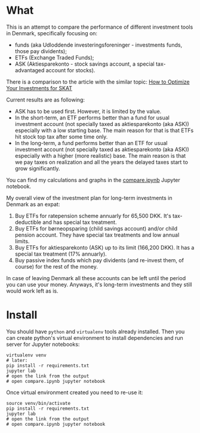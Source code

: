# What

This is an attempt to compare the performance of different investment tools in Denmark, specifically focusing on:
* funds (aka Udloddende investeringsforeninger - investments funds, those pay dividents);
* ETFs (Exchange Traded Funds);
* ASK (Aktiesparekonto - stock savings account, a special tax-advantaged account for stocks).

There is a comparison to the article with the similar topic: [How to Optimize Your Investments for SKAT](https://fesasdelli.medium.com/how-to-optimize-your-investments-for-skat-7ea0841900c9)

Current results are as following:

* ASK has to be used first. However, it is limited by the value.
* In the short-term, an ETF performs better than a fund for usual investment account (not specially taxed as aktiesparekonto (aka ASK)) especially with a low starting base. The main reason for that is that ETFs hit stock top tax after some time only.
* In the long-term, a fund performs better than an ETF for usual investment account (not specially taxed as aktiesparekonto (aka ASK)) especially with a higher (more realistic) base. The main reason is that we pay taxes on realization and all the years the delayed taxes start to grow significantly.

You can find my calculations and graphs in the [compare.ipynb](./compare.ipynb) Jupyter notebook.

My overall view of the investment plan for long-term investments in Denmark as an expat:

1. Buy ETFs for ratepension scheme annuarly for 65,500 DKK. It's tax-deductible and has special tax treatment.
2. Buy ETFs for børneopsparing (child savings account) and/or child pension account. They have special tax treatments and low annual limits.
3. Buy ETFs for aktiesparekonto (ASK) up to its limit (166,200 DKK). It has a special tax treatment (17% annuarly).
4. Buy passive index funds which pay dividents (and re-invest them, of course) for the rest of the money.

In case of leaving Denmark all these accounts can be left until the period you can use your money. Anyways, it's long-term investments and they still would work left as is.

# Install

You should have `python` and `virtualenv` tools already installed. Then you can create python's virtual environment to install dependencies and run server for Jupyter notebooks:

```
virtualenv venv
# later:
pip install -r requirements.txt
jupyter lab
# open the link from the output
# open compare.ipynb jupyter notebook
```

Once virtual environment created you need to re-use it:

```
source venv/bin/activate
pip install -r requirements.txt
jupyter lab
# open the link from the output
# open compare.ipynb jupyter notebook
```

